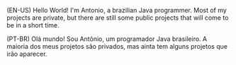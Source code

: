 (EN-US) Hello World! I'm Antonio, a brazilian Java programmer. Most of my projects are private, but there are still some public projects that will come to be in a short time.

(PT-BR) Olá mundo! Sou Antônio, um programador Java brasileiro. A maioria dos meus projetos são privados, mas ainta tem alguns projetos que irão aparecer.
